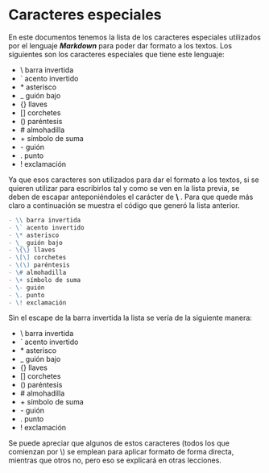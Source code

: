 # Caracteres especiales

En este documentos tenemos la lista de los caracteres especiales utilizados por el lenguaje **_Markdown_** para poder dar formato a los textos. Los siguientes son los caracteres especiales que tiene este lenguaje:

- \\ barra invertida
- \` acento invertido
- \* asterisco
- \_ guión bajo
- \{\} llaves
- \[\] corchetes
- \(\) paréntesis
- \# almohadilla
- \+ símbolo de suma
- \- guión
- \. punto
- \! exclamación

Ya que esos caracteres son utilizados para dar el formato a los textos, si se quieren utilizar para escribirlos tal y como se ven en la lista previa, se deben de escapar anteponiéndoles el carácter de **\\** . Para que quede más claro a continuación se muestra el código que generó la lista anterior.

```markdown
- \\ barra invertida
- \` acento invertido
- \* asterisco
- \_ guión bajo
- \{\} llaves
- \[\] corchetes
- \(\) paréntesis
- \# almohadilla
- \+ símbolo de suma
- \- guión
- \. punto
- \! exclamación
```

Sin el escape de la barra invertida la lista se vería de la siguiente manera:

- \ barra invertida
- ` acento invertido
- \* asterisco
- \_ guión bajo
- {} llaves
- [] corchetes
- () paréntesis
- \# almohadilla
- \+ símbolo de suma
- \- guión
- . punto
- ! exclamación

Se puede apreciar que algunos de estos caracteres (todos los que comienzan por \\) se emplean para aplicar formato de forma directa, mientras que otros no, pero eso se explicará en otras lecciones.
